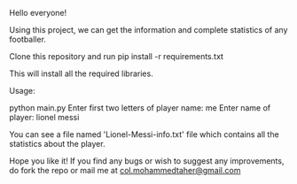 Hello everyone!

Using this project, we can get the information and complete statistics of any footballer.

Clone this repository and run 
pip install -r requirements.txt

This will install all the required libraries.

Usage:

python main.py
Enter first two letters of player name: me
Enter name of player: lionel messi


You can see a file named 'Lionel-Messi-info.txt' file which contains all the statistics about the player.

Hope you like it!
If you find any bugs or wish to suggest any improvements, do fork the repo or mail me at col.mohammedtaher@gmail.com